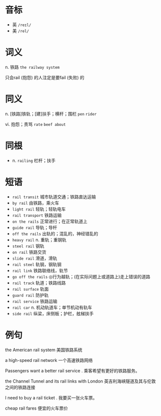 # 音标

- 英 `/reɪl/`
- 美 `/rel/`

# 词义

n. 铁路
`the railway system`



只会rail (抱怨) 的人注定是要fail (失败) 的

# 同义

n. [铁路]铁轨；[建]扶手；横杆；围栏
`pen` `rider`

vi. 抱怨；责骂
`rate` `beef about`

# 同根

- n. `railing` 栏杆；扶手

# 短语

- `rail transit` 城市轨道交通；铁路直达运输
- `by rail` 由铁路，乘火车
- `light rail` 轻轨；轻轨电车
- `rail transport` 铁路运输
- `on the rails` 正常进行；在正常轨道上
- `guide rail` 导轨；导杆
- `off the rails` 出轨的；混乱的，神经错乱的
- `heavy rail` n. 重轨；重钢轨
- `steel rail` 钢轨
- `on rail` 铁路交货
- `slide rail` 滑道，滑轨
- `rail steel` 轨钢，钢轨钢
- `rail link` 铁路联络线，轨节
- `go off the rails` ◎行为越轨；(在实际问题上或道路上)走上错误的道路
- `rail track` 轨道；铁路线路
- `rail surface` 轨面
- `guard rail` 防护轨
- `rail service` 铁路运输
- `rail car` n. 机动轨道车；单节机动有轨车
- `side rail` 纵梁，床侧板；护栏，舷梯扶手

# 例句

the American rail system
美国铁路系统

a high-speed rail network
一个高速铁路网络

Passengers want a better rail service .
乘客希望有更好的铁路服务。

the Channel Tunnel and its rail links with London
英吉利海峡隧道及其与伦敦之间的铁路连接

I need to buy a rail ticket .
我要买一张火车票。

cheap rail fares
便宜的火车票价



